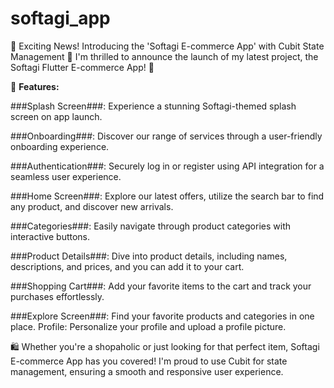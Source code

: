 # softagi_app

🚀 Exciting News! Introducing the 'Softagi E-commerce App' with Cubit State Management 🛒
I'm thrilled to announce the launch of my latest project, the Softagi Flutter E-commerce App! 📱

🌟 **Features:**

###Splash Screen###: Experience a stunning Softagi-themed splash screen on app launch.

###Onboarding###: Discover our range of services through a user-friendly onboarding experience.

###Authentication###: Securely log in or register using API integration for a seamless user experience.

###Home Screen###: Explore our latest offers, utilize the search bar to find any product, and discover new arrivals.

###Categories###: Easily navigate through product categories with interactive buttons.

###Product Details###: Dive into product details, including names, descriptions, and prices, and you can add it to your cart.

###Shopping Cart###: Add your favorite items to the cart and track your purchases effortlessly.

###Explore Screen###: Find your favorite products and categories in one place.
Profile: Personalize your profile and upload a profile picture.

🛍️ Whether you're a shopaholic or just looking for that perfect item, Softagi E-commerce App has you covered! I'm proud to use Cubit for state management, ensuring a smooth and responsive user experience.
